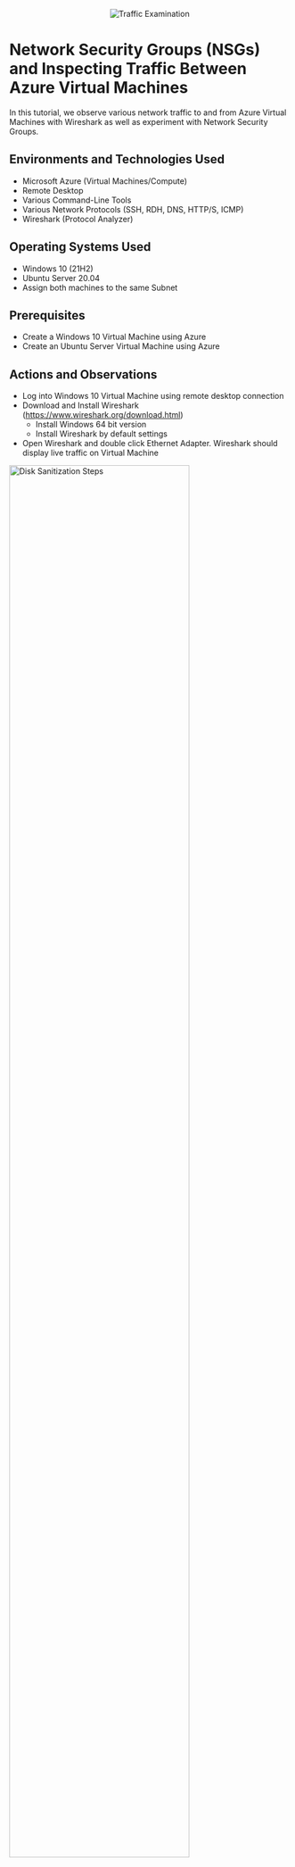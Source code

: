 <p align="center">
<img src="https://i.imgur.com/Ua7udoS.png" alt="Traffic Examination"/>
</p>

<h1>Network Security Groups (NSGs) and Inspecting Traffic Between Azure Virtual Machines</h1>
In this tutorial, we observe various network traffic to and from Azure Virtual Machines with Wireshark as well as experiment with Network Security Groups. <br />


<h2>Environments and Technologies Used</h2>

- Microsoft Azure (Virtual Machines/Compute)
- Remote Desktop
- Various Command-Line Tools
- Various Network Protocols (SSH, RDH, DNS, HTTP/S, ICMP)
- Wireshark (Protocol Analyzer)

<h2>Operating Systems Used </h2>

- Windows 10 (21H2)
- Ubuntu Server 20.04
- Assign both machines to the same Subnet

<h2>Prerequisites </h2>

- Create a Windows 10 Virtual Machine using Azure 
- Create an Ubuntu Server Virtual Machine using Azure 


<h2>Actions and Observations</h2>

 - Log into Windows 10 Virtual Machine using remote desktop connection
 - Download and Install Wireshark (https://www.wireshark.org/download.html)
    - Install Windows 64 bit version
    - Install Wireshark by default settings
  - Open Wireshark and double click Ethernet Adapter.  Wireshark should display live traffic on Virtual Machine


<p>
<img src="https://i.imgur.com/nFjvdII.png" height="80%" width="80%" alt="Disk Sanitization Steps"/>
</p>
<p>
 
 - Type icmp in the text box containing "Apply a display filter" and press enter
 - This command will filter traffic by icmp.  No traffic should appear on Wireshark
   

 <img src="https://i.imgur.com/eV3LyQ1.png" height="80%" width="80%" alt="Disk Sanitization Steps"/>
</p>
<br />

 - Go back to Azure Portal to capture VM2 private ip address
  - Type Virtual Machine in Azure search box, click VM2, notice the private ip address in Networking section

  
<p>
<img src="https://i.imgur.com/XbM5bwW.png" height="80%" width="80%" alt="Disk Sanitization Steps"/>
</p>
<p>

 
- Return to VM1
- Open Windows Powershell
 - Ping VM2 using its private address.  Notice the Reply
</p>
<br />

<p>
<img src="https://i.imgur.com/xEoLZbh.png" height="80%" width="80%" alt="Disk Sanitization Steps"/>
</p>
<p>
Lorem ipsum dolor sit amet, consectetur adipiscing elit, sed do eiusmod tempor incididunt ut labore et dolore magna aliqua. Ut enim ad minim veniam, quis nostrud exercitation ullamco laboris nisi ut aliquip ex ea commodo consequat. Duis aute irure dolor in reprehenderit in voluptate velit esse cillum dolore eu fugiat nulla pariatur.
</p>
<br />
